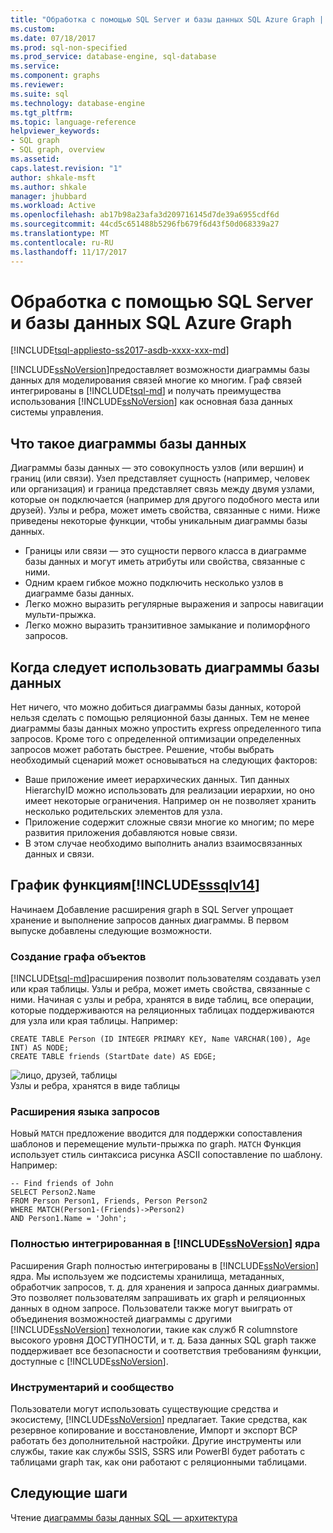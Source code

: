 ```yaml
---
title: "Обработка с помощью SQL Server и базы данных SQL Azure Graph | Документы Microsoft"
ms.custom: 
ms.date: 07/18/2017
ms.prod: sql-non-specified
ms.prod_service: database-engine, sql-database
ms.service: 
ms.component: graphs
ms.reviewer: 
ms.suite: sql
ms.technology: database-engine
ms.tgt_pltfrm: 
ms.topic: language-reference
helpviewer_keywords:
- SQL graph
- SQL graph, overview
ms.assetid: 
caps.latest.revision: "1"
author: shkale-msft
ms.author: shkale
manager: jhubbard
ms.workload: Active
ms.openlocfilehash: ab17b98a23afa3d209716145d7de39a6955cdf6d
ms.sourcegitcommit: 44cd5c651488b5296fb679f6d43f50d068339a27
ms.translationtype: MT
ms.contentlocale: ru-RU
ms.lasthandoff: 11/17/2017
---
```

# <a name="graph-processing-with-sql-server-and-azure-sql-database"></a>Обработка с помощью SQL Server и базы данных SQL Azure Graph
[!INCLUDE[tsql-appliesto-ss2017-asdb-xxxx-xxx-md](../../includes/tsql-appliesto-ss2017-asdb-xxxx-xxx-md.md)]

[!INCLUDE[ssNoVersion](../../includes/ssnoversion-md.md)]предоставляет возможности диаграммы базы данных для моделирования связей многие ко многим. Граф связей интегрированы в [!INCLUDE[tsql-md](../../includes/tsql-md.md)] и получать преимущества использования [!INCLUDE[ssNoVersion](../../includes/ssnoversion-md.md)] как основная база данных системы управления.


## <a name="what-is-a-graph-database"></a>Что такое диаграммы базы данных  
Диаграммы базы данных — это совокупность узлов (или вершин) и границ (или связи). Узел представляет сущность (например, человек или организация) и граница представляет связь между двумя узлами, которые он подключается (например для другого подобного места или друзей). Узлы и ребра, может иметь свойства, связанные с ними. Ниже приведены некоторые функции, чтобы уникальным диаграммы базы данных.  
-   Границы или связи — это сущности первого класса в диаграмме базы данных и могут иметь атрибуты или свойства, связанные с ними. 
-   Одним краем гибкое можно подключить несколько узлов в диаграмме базы данных.
-   Легко можно выразить регулярные выражения и запросы навигации мульти-прыжка.
-   Легко можно выразить транзитивное замыкание и полиморфного запросов.

## <a name="when-to-use-a-graph-database"></a>Когда следует использовать диаграммы базы данных

Нет ничего, что можно добиться диаграммы базы данных, которой нельзя сделать с помощью реляционной базы данных. Тем не менее диаграммы базы данных можно упростить express определенного типа запросов. Кроме того с определенной оптимизации определенных запросов может работать быстрее. Решение, чтобы выбрать необходимый сценарий может основываться на следующих факторов:  
-   Ваше приложение имеет иерархических данных. Тип данных HierarchyID можно использовать для реализации иерархии, но оно имеет некоторые ограничения. Например он не позволяет хранить несколько родительских элементов для узла.
-   Приложение содержит сложные связи многие ко многим; по мере развития приложения добавляются новые связи.
-   В этом случае необходимо выполнить анализ взаимосвязанных данных и связи.

## <a name="graph-features-introduced-in-includesssqlv14includessssqlv14-mdmd"></a>График функциям[!INCLUDE[sssqlv14](../../includes/sssqlv14-md.md)] 
Начинаем Добавление расширения graph в SQL Server упрощает хранение и выполнение запросов данных диаграммы. В первом выпуске добавлены следующие возможности. 


### <a name="create-graph-objects"></a>Создание графа объектов
[!INCLUDE[tsql-md](../../includes/tsql-md.md)]расширения позволит пользователям создавать узел или края таблицы. Узлы и ребра, может иметь свойства, связанные с ними. Начиная с узлы и ребра, хранятся в виде таблиц, все операции, которые поддерживаются на реляционных таблицах поддерживаются для узла или края таблицы. Например:  

```   
CREATE TABLE Person (ID INTEGER PRIMARY KEY, Name VARCHAR(100), Age INT) AS NODE;
CREATE TABLE friends (StartDate date) AS EDGE;
```   

![лицо, друзей, таблицы](../../relational-databases/graphs/media/person-friends-tables.png "узел Person и друзья ребро таблиц")  
Узлы и ребра, хранятся в виде таблицы  

### <a name="query-language-extensions"></a>Расширения языка запросов  
Новый `MATCH` предложение вводится для поддержки сопоставления шаблонов и перемещение мульти-прыжка по graph. `MATCH` Функция использует стиль синтаксиса рисунка ASCII сопоставление по шаблону. Например:  

```   
-- Find friends of John
SELECT Person2.Name 
FROM Person Person1, Friends, Person Person2
WHERE MATCH(Person1-(Friends)->Person2)
AND Person1.Name = 'John';
```   
 
### <a name="fully-integrated-in-includessnoversionincludesssnoversion-mdmd-engine"></a>Полностью интегрированная в [!INCLUDE[ssNoVersion](../../includes/ssnoversion-md.md)] ядра 
Расширения Graph полностью интегрированы в [!INCLUDE[ssNoVersion](../../includes/ssnoversion-md.md)] ядра. Мы используем же подсистемы хранилища, метаданных, обработчик запросов, т. д. для хранения и запроса данных диаграммы. Это позволяет пользователям запрашивать их graph и реляционных данных в одном запросе. Пользователи также могут выиграть от объединения возможностей диаграммы с другими [!INCLUDE[ssNoVersion](../../includes/ssnoversion-md.md)] технологии, такие как служб R columnstore высокого уровня ДОСТУПНОСТИ, и т. д. База данных SQL graph также поддерживает все безопасности и соответствия требованиям функции, доступные с [!INCLUDE[ssNoVersion](../../includes/ssnoversion-md.md)].
 
### <a name="tooling-and-ecosystem"></a>Инструментарий и сообщество  
Пользователи могут использовать существующие средства и экосистему, [!INCLUDE[ssNoVersion](../../includes/ssnoversion-md.md)] предлагает. Такие средства, как резервное копирование и восстановление, Импорт и экспорт BCP работать без дополнительной настройки. Другие инструменты или службы, такие как службы SSIS, SSRS или PowerBI будет работать с таблицами graph так, как они работают с реляционными таблицами.
 
 ## <a name="next-steps"></a>Следующие шаги  
Чтение [диаграммы базы данных SQL — архитектура](./sql-graph-architecture.md)
   

